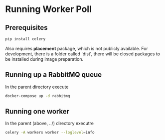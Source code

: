 # Running Worker Poll

## Prerequisites

```bash
pip install celery
```

Also requires **placement** package, which is not publicly available.
For development, there is a folder called 'dist', there will be closed packages
to be installed during image preparation. 

## Running up a RabbitMQ queue

In the parent directory execute

```bash
docker-compose up -d rabbitmq
```

## Running one worker

In the parent (above, ../) directory executre


```bash
celery -A workers worker --loglevel=info
```